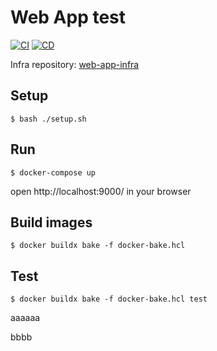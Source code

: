 Web App test
=====

[![CI](https://github.com/oyas/web-app/actions/workflows/ci.yaml/badge.svg)](https://github.com/oyas/web-app/actions/workflows/ci.yaml)
[![CD](https://github.com/oyas/web-app/actions/workflows/cd.yaml/badge.svg)](https://github.com/oyas/web-app/actions/workflows/cd.yaml)

Infra repository: [web-app-infra](https://github.com/oyas/web-app-infra)


## Setup

```
$ bash ./setup.sh
```


## Run

```
$ docker-compose up
```

open http://localhost:9000/ in your browser


## Build images

```
$ docker buildx bake -f docker-bake.hcl
```


## Test

```
$ docker buildx bake -f docker-bake.hcl test
```

aaaaaa

bbbb
